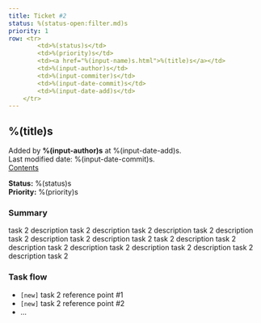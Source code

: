```yaml
---
title: Ticket #2
status: %(status-open:filter.md)s
priority: 1
row: <tr>
		<td>%(status)s</td>
		<td>%(priority)s</td>
		<td><a href="%(input-name)s.html">%(title)s</a></td>
		<td>%(input-author)s</td>
		<td>%(input-commiter)s</td>
		<td>%(input-date-commit)s</td>
		<td>%(input-date-add)s</td>
	</tr>
---
```


## %(title)s

Added by **%(input-author)s** at %(input-date-add)s.<br />
Last modified date: %(input-date-commit)s.<br />
<a href="index.html">Contents</a>

**Status:** %(status)s<br />
**Priority:** %(priority)s

### Summary

task 2 description task 2 description task 2 description task 2
description task 2 description task 2 description task 2
task 2 description task 2 description task 2 description task 2
description task 2 description task 2 description task 2

### Task flow

* `[new]` task 2 reference point #1
* `[new]` task 2 reference point #2
* ...
